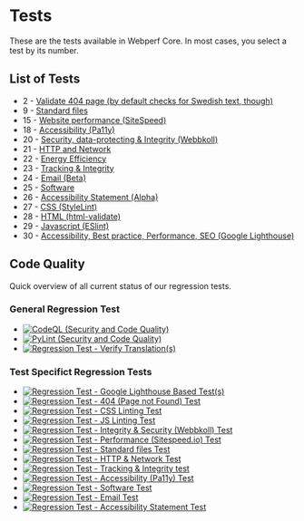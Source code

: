# Tests

These are the tests available in Webperf Core. In most cases, you select a test by its number.

## List of Tests

* 2 - [Validate 404 page (by default checks for Swedish text, though)](page-not-found.md)
* 9 - [Standard files](standard.md)
* 15 - [Website performance (SiteSpeed)](sitespeed.md)
* 18 - [Accessibility (Pa11y)](pa11y.md)
* 20 - [Security, data-protecting & Integrity (Webbkoll)](webbkoll.md)
* 21 - [HTTP and Network](http.md)
* 22 - [Energy Efficiency](energy-efficiency.md)
* 23 - [Tracking & Integrity](tracking.md)
* 24 - [Email (Beta)](email.md)
* 25 - [Software](software.md)
* 26 - [Accessibility Statement (Alpha)](a11y-statement.md)
* 27 - [CSS (StyleLint)](css-linting.md)
* 28 - [HTML (html-validate)](html-validate.md)
* 29 - [Javascript (ESlint)](js-linting.md)
* 30 - [Accessibility, Best practice, Performance, SEO (Google Lighthouse)](google-lighthouse.md)


## Code Quality

Quick overview of all current status of our regression tests.

### General Regression Test
* [![CodeQL (Security and Code Quality)](https://github.com/Webperf-se/webperf_core/actions/workflows/codeql-analysis.yml/badge.svg)](https://github.com/Webperf-se/webperf_core/actions/workflows/codeql-analysis.yml)
* [![PyLint (Security and Code Quality)](https://github.com/Webperf-se/webperf_core/actions/workflows/pylint.yml/badge.svg)](https://github.com/Webperf-se/webperf_core/actions/workflows/pylint.yml)
* [![Regression Test - Verify Translation(s)](https://github.com/Webperf-se/webperf_core/actions/workflows/regression-test-translations.yml/badge.svg)](https://github.com/Webperf-se/webperf_core/actions/workflows/regression-test-translations.yml)

### Test Specifict Regression Tests
* [![Regression Test - Google Lighthouse Based Test(s)](https://github.com/Webperf-se/webperf_core/actions/workflows/regression-test-google-lighthouse-based.yml/badge.svg)](https://github.com/Webperf-se/webperf_core/actions/workflows/regression-test-google-lighthouse-based.yml)
* [![Regression Test - 404 (Page not Found) Test](https://github.com/Webperf-se/webperf_core/actions/workflows/regression-test-404.yml/badge.svg)](https://github.com/Webperf-se/webperf_core/actions/workflows/regression-test-404.yml)
* [![Regression Test - CSS Linting Test](https://github.com/Webperf-se/webperf_core/actions/workflows/regression-test-lint-css.yml/badge.svg)](https://github.com/Webperf-se/webperf_core/actions/workflows/regression-test-css-lint.yml)
* [![Regression Test - JS Linting Test](https://github.com/Webperf-se/webperf_core/actions/workflows/regression-test-lint-js.yml/badge.svg)](https://github.com/Webperf-se/webperf_core/actions/workflows/regression-test-js-lint.yml)
* [![Regression Test - Integrity & Security (Webbkoll) Test](https://github.com/Webperf-se/webperf_core/actions/workflows/regression-test-webbkoll.yml/badge.svg)](https://github.com/Webperf-se/webperf_core/actions/workflows/regression-test-webbkoll.yml)
* [![Regression Test - Performance (Sitespeed.io) Test](https://github.com/Webperf-se/webperf_core/actions/workflows/regression-test-sitespeed.yml/badge.svg)](https://github.com/Webperf-se/webperf_core/actions/workflows/regression-test-sitespeed.yml)
* [![Regression Test - Standard files Test](https://github.com/Webperf-se/webperf_core/actions/workflows/regression-test-standard-files.yml/badge.svg)](https://github.com/Webperf-se/webperf_core/actions/workflows/regression-test-standard-files.yml)
* [![Regression Test - HTTP & Network Test](https://github.com/Webperf-se/webperf_core/actions/workflows/regression-test-http.yml/badge.svg)](https://github.com/Webperf-se/webperf_core/actions/workflows/regression-test-http.yml)
* [![Regression Test - Tracking & Integrity test](https://github.com/Webperf-se/webperf_core/actions/workflows/regression-test-tracking.yml/badge.svg)](https://github.com/Webperf-se/webperf_core/actions/workflows/regression-test-tracking.yml)
* [![Regression Test - Accessibility (Pa11y) Test](https://github.com/Webperf-se/webperf_core/actions/workflows/regression-test-pa11y.yml/badge.svg)](https://github.com/Webperf-se/webperf_core/actions/workflows/regression-test-pa11y.yml)
* [![Regression Test - Software Test](https://github.com/Webperf-se/webperf_core/actions/workflows/regression-test-software.yml/badge.svg)](https://github.com/Webperf-se/webperf_core/actions/workflows/regression-test-software.yml)
* [![Regression Test - Email Test](https://github.com/Webperf-se/webperf_core/actions/workflows/regression-test-email.yml/badge.svg)](https://github.com/Webperf-se/webperf_core/actions/workflows/regression-test-email.yml)
* [![Regression Test - Accessibility Statement Test](https://github.com/Webperf-se/webperf_core/actions/workflows/regression-test-a11y-statement.yml/badge.svg)](https://github.com/Webperf-se/webperf_core/actions/workflows/regression-test-a11y-statement.yml)
